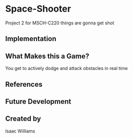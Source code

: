 # Space-Shooter
Project 2 for MSCH-C220
things are gonna get shot

## Implementation

## What Makes this a Game?
You get to actively dodge and attack obstacles in real time

## References

## Future Development

## Created by
Isaac Williams
